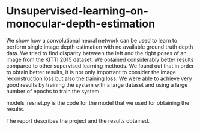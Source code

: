 # Unsupervised-learning-on-monocular-depth-estimation
We show how a convolutional neural network can be used to learn to perform single image depth estimation with no available ground truth depth data. We tried to find disparity between the left and the right poses of an image from the KITTI 2015 dataset. We obtained considerably better results compared to other supervised learning methods. We found out that in order to obtain better results, it is not only important to consider the image reconstruction loss but also the training loss. We were able to achieve very good results by training the system with a large dataset and using a large number of epochs to train the system

models_resnet.py is the code for the model that we used for obtaining the results.

The report describes the project and the results obtained.
